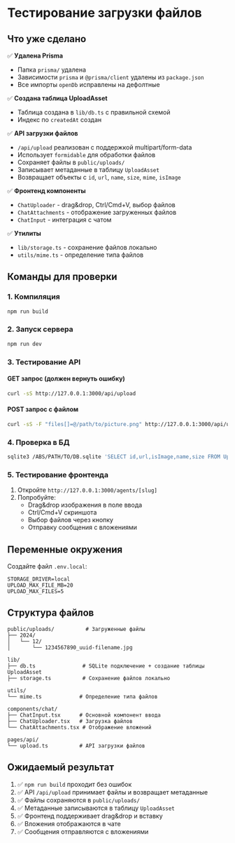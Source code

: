 # Тестирование загрузки файлов

## Что уже сделано

✅ **Удалена Prisma**
- Папка `prisma/` удалена
- Зависимости `prisma` и `@prisma/client` удалены из `package.json`
- Все импорты `openDb` исправлены на дефолтные

✅ **Создана таблица UploadAsset**
- Таблица создана в `lib/db.ts` с правильной схемой
- Индекс по `createdAt` создан

✅ **API загрузки файлов**
- `/api/upload` реализован с поддержкой multipart/form-data
- Использует `formidable` для обработки файлов
- Сохраняет файлы в `public/uploads/`
- Записывает метаданные в таблицу `UploadAsset`
- Возвращает объекты с `id`, `url`, `name`, `size`, `mime`, `isImage`

✅ **Фронтенд компоненты**
- `ChatUploader` - drag&drop, Ctrl/Cmd+V, выбор файлов
- `ChatAttachments` - отображение загруженных файлов
- `ChatInput` - интеграция с чатом

✅ **Утилиты**
- `lib/storage.ts` - сохранение файлов локально
- `utils/mime.ts` - определение типа файлов

## Команды для проверки

### 1. Компиляция
```bash
npm run build
```

### 2. Запуск сервера
```bash
npm run dev
```

### 3. Тестирование API

#### GET запрос (должен вернуть ошибку)
```bash
curl -sS http://127.0.0.1:3000/api/upload
```

#### POST запрос с файлом
```bash
curl -sS -F "files[]=@/path/to/picture.png" http://127.0.0.1:3000/api/upload
```

### 4. Проверка в БД
```bash
sqlite3 /ABS/PATH/TO/DB.sqlite 'SELECT id,url,isImage,name,size FROM UploadAsset ORDER BY createdAt DESC LIMIT 5;'
```

### 5. Тестирование фронтенда
1. Откройте `http://127.0.0.1:3000/agents/[slug]`
2. Попробуйте:
   - Drag&drop изображения в поле ввода
   - Ctrl/Cmd+V скриншота
   - Выбор файлов через кнопку
   - Отправку сообщения с вложениями

## Переменные окружения

Создайте файл `.env.local`:
```env
STORAGE_DRIVER=local
UPLOAD_MAX_FILE_MB=20
UPLOAD_MAX_FILES=5
```

## Структура файлов

```
public/uploads/          # Загруженные файлы
├── 2024/
│   └── 12/
│       └── 1234567890_uuid-filename.jpg

lib/
├── db.ts               # SQLite подключение + создание таблицы UploadAsset
├── storage.ts          # Сохранение файлов локально

utils/
└── mime.ts            # Определение типа файлов

components/chat/
├── ChatInput.tsx      # Основной компонент ввода
├── ChatUploader.tsx   # Загрузка файлов
└── ChatAttachments.tsx # Отображение вложений

pages/api/
└── upload.ts          # API загрузки файлов
```

## Ожидаемый результат

1. ✅ `npm run build` проходит без ошибок
2. ✅ API `/api/upload` принимает файлы и возвращает метаданные
3. ✅ Файлы сохраняются в `public/uploads/`
4. ✅ Метаданные записываются в таблицу `UploadAsset`
5. ✅ Фронтенд поддерживает drag&drop и вставку
6. ✅ Вложения отображаются в чате
7. ✅ Сообщения отправляются с вложениями
